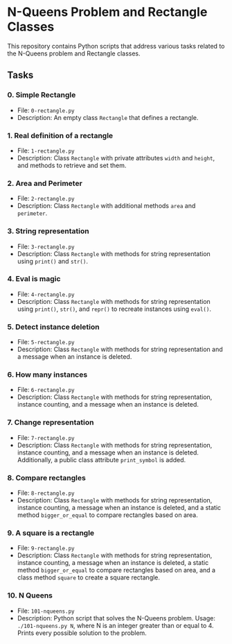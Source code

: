 # N-Queens Problem and Rectangle Classes

This repository contains Python scripts that address various tasks related to the N-Queens problem and Rectangle classes.

## Tasks

### 0. Simple Rectangle
- File: `0-rectangle.py`
- Description: An empty class `Rectangle` that defines a rectangle.

### 1. Real definition of a rectangle
- File: `1-rectangle.py`
- Description: Class `Rectangle` with private attributes `width` and `height`, and methods to retrieve and set them.

### 2. Area and Perimeter
- File: `2-rectangle.py`
- Description: Class `Rectangle` with additional methods `area` and `perimeter`.

### 3. String representation
- File: `3-rectangle.py`
- Description: Class `Rectangle` with methods for string representation using `print()` and `str()`.

### 4. Eval is magic
- File: `4-rectangle.py`
- Description: Class `Rectangle` with methods for string representation using `print()`, `str()`, and `repr()` to recreate instances using `eval()`.

### 5. Detect instance deletion
- File: `5-rectangle.py`
- Description: Class `Rectangle` with methods for string representation and a message when an instance is deleted.

### 6. How many instances
- File: `6-rectangle.py`
- Description: Class `Rectangle` with methods for string representation, instance counting, and a message when an instance is deleted.

### 7. Change representation
- File: `7-rectangle.py`
- Description: Class `Rectangle` with methods for string representation, instance counting, and a message when an instance is deleted. Additionally, a public class attribute `print_symbol` is added.

### 8. Compare rectangles
- File: `8-rectangle.py`
- Description: Class `Rectangle` with methods for string representation, instance counting, a message when an instance is deleted, and a static method `bigger_or_equal` to compare rectangles based on area.

### 9. A square is a rectangle
- File: `9-rectangle.py`
- Description: Class `Rectangle` with methods for string representation, instance counting, a message when an instance is deleted, a static method `bigger_or_equal` to compare rectangles based on area, and a class method `square` to create a square rectangle.

### 10. N Queens
- File: `101-nqueens.py`
- Description: Python script that solves the N-Queens problem. Usage: `./101-nqueens.py N`, where N is an integer greater than or equal to 4. Prints every possible solution to the problem.

